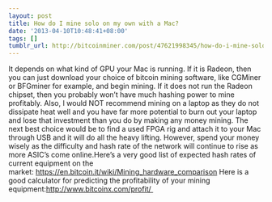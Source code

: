 ```yaml
---
layout: post
title: How do I mine solo on my own with a Mac?
date: '2013-04-10T10:48:41+08:00'
tags: []
tumblr_url: http://bitcoinminer.com/post/47621998345/how-do-i-mine-solo-on-my-own-with-a-mac
---
```

It depends on what kind of GPU your Mac is running. If it is Radeon, then you can just download your choice of bitcoin mining software, like CGMiner or BFGminer for example, and begin mining. If it does not run the Radeon chipset, then you probably won’t have much hashing power to mine profitably. Also, I would NOT recommend mining on a laptop as they do not dissipate heat well and you have far more potential to burn out your laptop and lose that investment than you do by making any money mining. The next best choice would be to find a used FPGA rig and attach it to your Mac through USB and it will do all the heavy lifting. However, spend your money wisely as the difficulty and hash rate of the network will continue to rise as more ASIC’s come online.Here’s a very good list of expected hash rates of current equipment on the market: https://en.bitcoin.it/wiki/Mining_hardware_comparison
Here is a good calculator for predicting the profitability of your mining equipment:http://www.bitcoinx.com/profit/ 

